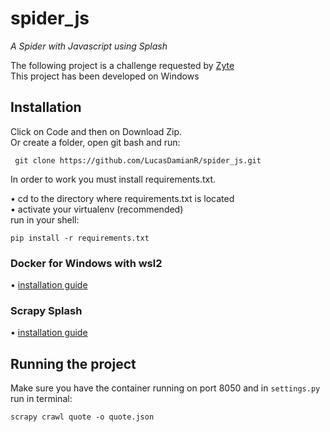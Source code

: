 <h1> spider_js</h1>
<i> A Spider with Javascript using Splash</i>


The following project is a challenge requested by [Zyte](https://www.zyte.com/) </br>
This project has been developed on Windows 

<h2>Installation</h2>

Click on Code and then on Download Zip.</br>
Or create a folder, open git bash and run:
<pre><code> git clone https://github.com/LucasDamianR/spider_js.git </code></pre>

In order to work you must install requirements.txt. 

• cd to the directory where requirements.txt is located</br>
• activate your virtualenv (recommended)</br>
run in your shell:
<pre><code>pip install -r requirements.txt</code></pre>

<h3> Docker for Windows with wsl2</h3>

• [installation guide](https://docs.docker.com/desktop/windows/wsl/)

<h3> Scrapy Splash </h3>

• [installation guide](https://github.com/scrapy-plugins/scrapy-splash)

<h2>Running the project</h2>

Make sure you have the container running on port 8050 and in <code>settings.py</code></br>
run in terminal:
<pre><code>scrapy crawl quote -o quote.json</code></pre>
